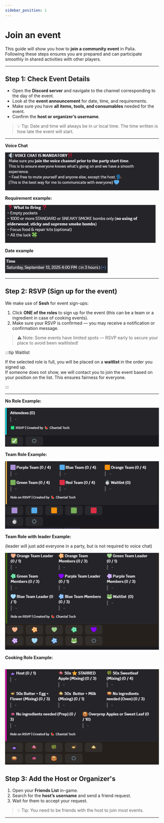```yaml
---
sidebar_position: 1
---
```


# Join an event

This guide will show you how to **join a community event** in Palia.  
Following these steps ensures you are prepared and can participate smoothly in shared activities with other players.

---

## Step 1: Check Event Details

- Open the **Discord server** and navigate to the channel corresponding to the day of the event.  
- Look at the **event announcement** for date, time, and requirements.  
- Make sure you have **all items, tools, and consumables** needed for the event.  
- Confirm the **host or organizer’s username**.

> 💡 Tip: Date and time will always be in ur local time. The time written is how late the event will start.

---

**Voice Chat**

![Voice Chat](./img/rsvp_mic.png) 

**Requirement example:**

![Requirement Example](./img/rsvp_requirements.png) 

**Date example**

![Date example](./img/rsvp_time.png) 

---

## Step 2: RSVP (Sign up for the event)

We make use of **Sesh** for event sign-ups:  

1. Click **ONE of the roles** to sign up for the event (this can be a team or a ingredient in case of cooking events).  
2. Make sure your RSVP is confirmed — you may receive a notification or confirmation message.  

> ⚠️ Note: Some events have limited spots — RSVP early to secure your place to avoid been waitlisted!

:::tip Waitlist

If the selected role is full, you will be placed on a **waitlist** in the order you signed up.  
If someone does not show, we will contact you to join the event based on your position on the list. This ensures fairness for everyone. 

:::

---
**No Role Example:**

![No Role Example](./img/rsvp_signup.png) 

**Team Role Example:**

![Team Role Example](./img/rsvp_teams.png) 

**Team Role with leader Example:**

(leader will just add everyone in a party, but is not required to voice chat)

![Date example](./img/rsvp_teams2.png) 

**Cooking Role Example:**

![Cooking Role Example](./img/rsvp_cooking.png) 
---


## Step 3: Add the Host or Organizer's

1. Open your **Friends List** in-game.  
2. Search for the **host’s username** and send a friend request.  
3. Wait for them to accept your request.  

> 💡 Tip: You need to be friends with the host to join most events.

---
